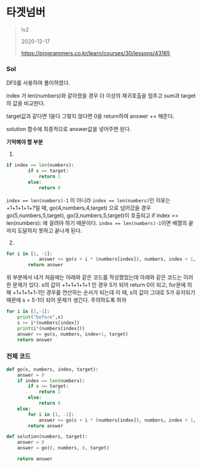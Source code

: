 # 타겟넘버
> lv2
>
> 2020-12-17
>
> https://programmers.co.kr/learn/courses/30/lessons/43165

### Sol
DFS를 사용하여 풀이하였다.  

index 가 len(numbers)와 같아졌을 경우 더 이상의 재귀호출을 멈추고 sum과 target의 값을 비교한다.

target값과 같다면 1을다 그렇지 않다면 0을 return하여 answer += 해준다.

solution 함수에 최종적으로 answer값을 넣어주면 된다.


**기억해야 할 부분**

1.
```python
if index == len(numbers):
        if s == target:
            return 1
        else:
            return 0
```

 `index == len(numbers)-1` 이 아니라 `index == len(numbers)`인 이유는
+1+1+1+1+?일 때, go(4,numbers,4,target) 으로 넘어갔을 경우 go(5,numbers,5,target), go(3,numbers,5,target)이 호출되고
if index == len(numbers): 에 걸려야 하기 때문이다. `index == len(numbers)-1`이면 배열의 끝까지 도달하지 못하고 끝나게 된다.

2. 
```python
for i in [1, -1]:
            answer += go(s + i * (numbers[index]), numbers, index + 1, target)
        return answer
```
위 부분에서 내가 처음에는 아래와 같은 코드를 작성했었는데 아래와 같은 코드는 이러한 문제가 있다.
s의 값이 +1+1+1+1+1 인 경우 5가 되어 return 0이 되고, for문에 의해 +1+1+1+1-1인 경우를 연산하는 순서가 되는데
이 때, s의 값이 그대로 5가 유지되기 때문에 s = 5-1이 되어 문제가 생긴다. 주의하도록 하자
```python
for i in [1,-1]:
    print("before",s)
    s += i*(numbers[index])
    print(i*(numbers[index]))
    answer += go(s, numbers, index+1, target)
    return answer
```


### 전체 코드
```python
def go(s, numbers, index, target):
    answer = 0
    if index == len(numbers):
        if s == target:
            return 1
        else:
            return 0
    else:
        for i in [1, -1]:
            answer += go(s + i * (numbers[index]), numbers, index + 1, target)
        return answer

def solution(numbers, target):
    answer = 0
    answer = go(0, numbers, 0, target)

    return answer
```
